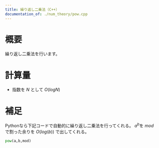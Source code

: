 ```yaml
---
title: 繰り返し二乗法（C++）
documentation_of: ./num_theory/pow.cpp
---
```


# 概要
繰り返し二乗法を行います。


# 計算量

- 指数を $N$ として $O(logN)$

# 補足
Pythonなら下記コードで自動的に繰り返し二乗法を行ってくれる。
$a^b$を $mod$ で割った余りを $O(log(b))$ で出してくれる。

```Python:pow.py
pow(a,b,mod)
```
